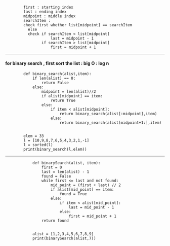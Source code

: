             first : starting index
            last : ending index
            midpoint : middle index
            searchItem : 
            check first whether list[midpoint] == searchItem
              else
              check if searchItem < list[midpoint]
                        last = midpoint - 1
                    if searchItem > list[midpoint]
                        first = midpoint + 1


---

#### for binary search , first sort the list : big O : log n

            def binary_search(alist,item):
                if len(alist) == 0:
                    return False
                else:
                    midpoint = len(alist)//2
                    if alist[midpoint] == item:
                        return True
                    else:
                        if item < alist[midpoint]:
                            return binary_search(alist[:midpoint],item)
                        else:
                            return binary_search(alist[midpoint+1:],item)


            elem = 33
            l = [10,9,8,7,6,5,4,3,2,1,-1]
            l = sorted(l)
            print(binary_search(l,elem))




---

                def binarySearch(alist, item):
                    first = 0
                    last = len(alist) - 1
                    found = False
                    while first <= last and not found:
                        mid_point = (first + last) // 2
                        if alist[mid_point] == item:
                            found = True
                        else:
                            if item < alist[mid_point]:
                                last = mid_point - 1
                            else:
                                first = mid_point + 1
                    return found


                alist = [1,2,3,4,5,6,7,8,9]
                print(binarySearch(alist,7))

